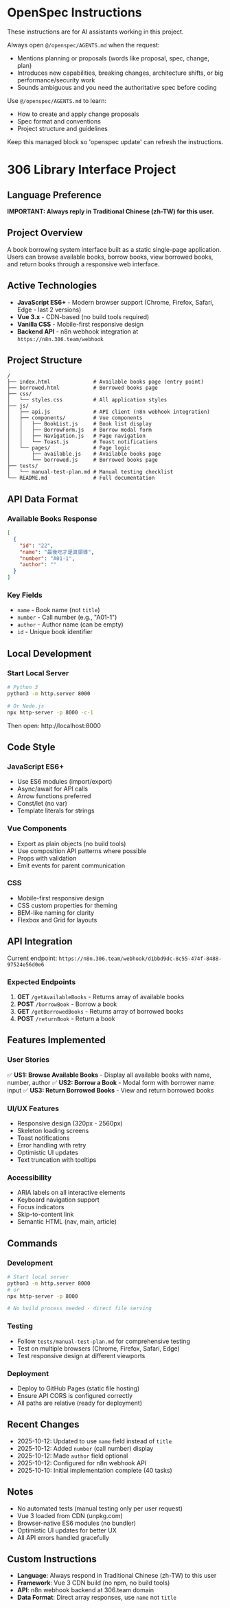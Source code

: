 <!-- OPENSPEC:START -->
# OpenSpec Instructions

These instructions are for AI assistants working in this project.

Always open `@/openspec/AGENTS.md` when the request:
- Mentions planning or proposals (words like proposal, spec, change, plan)
- Introduces new capabilities, breaking changes, architecture shifts, or big performance/security work
- Sounds ambiguous and you need the authoritative spec before coding

Use `@/openspec/AGENTS.md` to learn:
- How to create and apply change proposals
- Spec format and conventions
- Project structure and guidelines

Keep this managed block so 'openspec update' can refresh the instructions.

<!-- OPENSPEC:END -->

# 306 Library Interface Project

## Language Preference
**IMPORTANT: Always reply in Traditional Chinese (zh-TW) for this user.**

## Project Overview
A book borrowing system interface built as a static single-page application. Users can browse available books, borrow books, view borrowed books, and return books through a responsive web interface.

## Active Technologies
- **JavaScript ES6+** - Modern browser support (Chrome, Firefox, Safari, Edge - last 2 versions)
- **Vue 3.x** - CDN-based (no build tools required)
- **Vanilla CSS** - Mobile-first responsive design
- **Backend API** - n8n webhook integration at `https://n8n.306.team/webhook`

## Project Structure
```
/
├── index.html              # Available books page (entry point)
├── borrowed.html           # Borrowed books page
├── css/
│   └── styles.css          # All application styles
├── js/
│   ├── api.js              # API client (n8n webhook integration)
│   ├── components/         # Vue components
│   │   ├── BookList.js     # Book list display
│   │   ├── BorrowForm.js   # Borrow modal form
│   │   ├── Navigation.js   # Page navigation
│   │   └── Toast.js        # Toast notifications
│   └── pages/              # Page logic
│       ├── available.js    # Available books page
│       └── borrowed.js     # Borrowed books page
├── tests/
│   └── manual-test-plan.md # Manual testing checklist
└── README.md               # Full documentation
```

## API Data Format

### Available Books Response
```json
[
  {
    "id": "22",
    "name": "最後吃才是真領導",
    "number": "A01-1",
    "author": ""
  }
]
```

### Key Fields
- `name` - Book name (not `title`)
- `number` - Call number (e.g., "A01-1")
- `author` - Author name (can be empty)
- `id` - Unique book identifier

## Local Development

### Start Local Server
```bash
# Python 3
python3 -m http.server 8000

# Or Node.js
npx http-server -p 8000 -c-1
```

Then open: http://localhost:8000

## Code Style

### JavaScript ES6+
- Use ES6 modules (import/export)
- Async/await for API calls
- Arrow functions preferred
- Const/let (no var)
- Template literals for strings

### Vue Components
- Export as plain objects (no build tools)
- Use composition API patterns where possible
- Props with validation
- Emit events for parent communication

### CSS
- Mobile-first responsive design
- CSS custom properties for theming
- BEM-like naming for clarity
- Flexbox and Grid for layouts

## API Integration

Current endpoint: `https://n8n.306.team/webhook/d1bbd9dc-8c55-474f-8488-97524e56d0e6`

### Expected Endpoints
1. **GET** `/getAvailableBooks` - Returns array of available books
2. **POST** `/borrowBook` - Borrow a book
3. **GET** `/getBorrowedBooks` - Returns array of borrowed books  
4. **POST** `/returnBook` - Return a book

## Features Implemented

### User Stories
✅ **US1: Browse Available Books** - Display all available books with name, number, author
✅ **US2: Borrow a Book** - Modal form with borrower name input
✅ **US3: Return Borrowed Books** - View and return borrowed books

### UI/UX Features
- Responsive design (320px - 2560px)
- Skeleton loading screens
- Toast notifications
- Error handling with retry
- Optimistic UI updates
- Text truncation with tooltips

### Accessibility
- ARIA labels on all interactive elements
- Keyboard navigation support
- Focus indicators
- Skip-to-content link
- Semantic HTML (nav, main, article)

## Commands

### Development
```bash
# Start local server
python3 -m http.server 8000
# or
npx http-server -p 8000

# No build process needed - direct file serving
```

### Testing
- Follow `tests/manual-test-plan.md` for comprehensive testing
- Test on multiple browsers (Chrome, Firefox, Safari, Edge)
- Test responsive design at different viewports

### Deployment
- Deploy to GitHub Pages (static file hosting)
- Ensure API CORS is configured correctly
- All paths are relative (ready for deployment)

## Recent Changes
- 2025-10-12: Updated to use `name` field instead of `title`
- 2025-10-12: Added `number` (call number) display
- 2025-10-12: Made `author` field optional
- 2025-10-12: Configured for n8n webhook API
- 2025-10-10: Initial implementation complete (40 tasks)

## Notes
- No automated tests (manual testing only per user request)
- Vue 3 loaded from CDN (unpkg.com)
- Browser-native ES6 modules (no bundler)
- Optimistic UI updates for better UX
- All API errors handled gracefully

<!-- MANUAL ADDITIONS START -->

## Custom Instructions
- **Language**: Always respond in Traditional Chinese (zh-TW) to this user
- **Framework**: Vue 3 CDN build (no npm, no build tools)
- **API**: n8n webhook backend at 306.team domain
- **Data Format**: Direct array responses, use `name` not `title`

<!-- MANUAL ADDITIONS END -->

